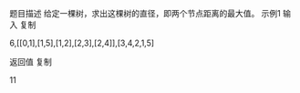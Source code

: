 题目描述
给定一棵树，求出这棵树的直径，即两个节点距离的最大值。
示例1
输入
复制

6,[[0,1],[1,5],[1,2],[2,3],[2,4]],[3,4,2,1,5]

返回值
复制

11

